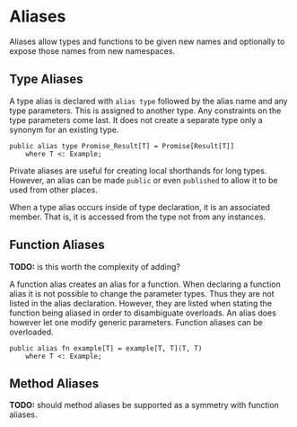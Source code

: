 # Aliases

Aliases allow types and functions to be given new names and optionally to expose those names from
new namespaces.

## Type Aliases

A type alias is declared with `alias type` followed by the alias name and any type parameters. This
is assigned to another type. Any constraints on the type parameters come last. It does not create a
separate type only a synonym for an existing type.

```azoth
public alias type Promise_Result[T] = Promise[Result[T]]
    where T <: Example;
```

Private aliases are useful for creating local shorthands for long types. However, an alias can be
made `public` or even `published` to allow it to be used from other places.

When a type alias occurs inside of type declaration, it is an associated member. That is, it is
accessed from the type not from any instances.

## Function Aliases

**TODO:** is this worth the complexity of adding?

A function alias creates an alias for a function. When declaring a function alias it is not possible
to change the parameter types. Thus they are not listed in the alias declaration. However, they are
listed when stating the function being aliased in order to disambiguate overloads. An alias does however let one modify generic parameters. Function aliases can be overloaded.

```azoth
public alias fn example[T] = example[T, T](T, T)
    where T <: Example;
```

## Method Aliases

**TODO:** should method aliases be supported as a symmetry with function aliases.
